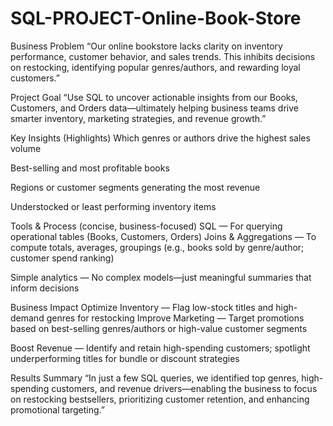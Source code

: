# SQL-PROJECT-Online-Book-Store 
Business Problem
“Our online bookstore lacks clarity on inventory performance, customer behavior, and sales trends. This inhibits decisions on restocking, identifying popular genres/authors, and rewarding loyal customers.”

Project Goal
“Use SQL to uncover actionable insights from our Books, Customers, and Orders data—ultimately helping business teams drive smarter inventory, marketing strategies, and revenue growth.”

Key Insights (Highlights)
Which genres or authors drive the highest sales volume

Best-selling and most profitable books

Regions or customer segments generating the most revenue

Understocked or least performing inventory items

Tools & Process (concise, business-focused)
SQL — For querying operational tables (Books, Customers, Orders)
Joins & Aggregations — To compute totals, averages, groupings (e.g., books sold by genre/author; customer spend ranking)

Simple analytics — No complex models—just meaningful summaries that inform decisions

Business Impact
Optimize Inventory — Flag low-stock titles and high-demand genres for restocking
Improve Marketing — Target promotions based on best-selling genres/authors or high-value customer segments

Boost Revenue — Identify and retain high-spending customers; spotlight underperforming titles for bundle or discount strategies

Results Summary
“In just a few SQL queries, we identified top genres, high-spending customers, and revenue drivers—enabling the business to focus on restocking bestsellers, prioritizing customer retention, and enhancing promotional targeting.”
